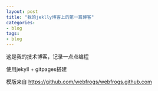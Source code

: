 ```yaml
---
layout: post
title: "我的jeklly博客上的第一篇博客"
categories:
- blog
tags:
- blog
---
```


这是我的技术博客，记录一点点编程

使用jekyll + gitpages搭建

模版来自 https://github.com/webfrogs/webfrogs.github.com


